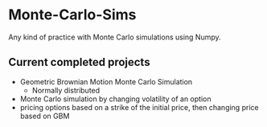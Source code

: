 # Monte-Carlo-Sims

Any kind of practice with Monte Carlo simulations using Numpy.


## Current completed projects
- Geometric Brownian Motion Monte Carlo Simulation 
    - Normally distributed 
- Monte Carlo simulation by changing volatility of an option
- pricing options based on a strike of the initial price, then changing price based on GBM
